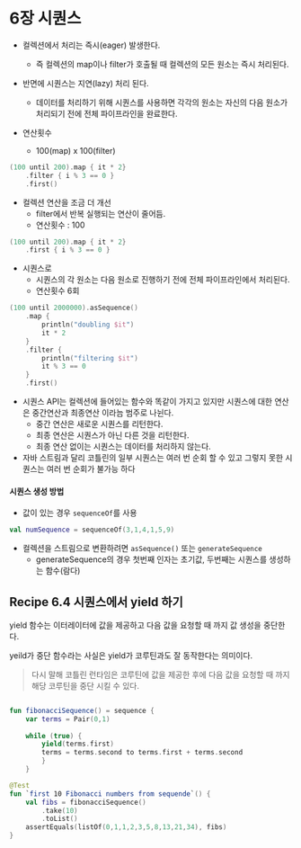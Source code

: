 # 6장 시퀀스

* 컬렉션에서 처리는 즉시(eager) 발생한다.
	* 즉 컬렉션의 map이나 filter가 호출될 때 컬렉션의 모든 원소는 즉시 처리된다.
* 반면에 시퀀스는 지연(lazy) 처리 된다.
	* 데이터를 처리하기 위해 시퀀스를 사용하면 각각의 원소는 자신의 다음 원소가 처리되기 전에 전체 파이프라인을 완료한다.

* 연산횟수 
	* 100(map) x 100(filter)
```kotlin
(100 until 200).map { it * 2}
	.filter { i % 3 == 0 }
	.first()
```
* 컬렉션 연산을 조금 더 개선
	* filter에서 반복 실행되는 연산이 줄어듬.
	* 연산횟수 : 100
```kotlin
(100 until 200).map { it * 2}
	.first { i % 3 == 0 }
```

* 시퀀스로 
	* 시퀀스의 각 원소는 다음 원소로 진행하기 전에 전체 파이프라인에서 처리된다.
	* 연산횟수 6회
```kotlin
(100 until 2000000).asSequence()
	.map { 
		println("doubling $it")
		it * 2
	}
	.filter { 
		println("filtering $it")
		it % 3 == 0
	}
	.first()
```

* 시퀀스 API는 컬렉션에 들어있는 함수와 똑같이 가지고 있지만 시퀀스에 대한 연산은 중간연산과 최종연산 이라늠 범주로 나뉜다.
	* 중간 연산은 새로운 시퀀스를 리턴한다.
	* 최종 연산은 시퀀스가 아닌 다른 것을 리턴한다.
	* 최종 연산 없이는 시퀀스는 데이터를 처리하지 않는다.
* 자바 스트림과 달리 코틀린의 일부 시퀀스는 여러 번 순회 할 수 있고 그렇지 못한 시퀀스는 여러 번 순회가 불가능 하다

#### 시퀀스 생성 방법
* 값이 있는 경우 ```sequenceOf```를 사용
```kotlin
val numSequence = sequenceOf(3,1,4,1,5,9)
```
* 컬렉션을 스트림으로 변환하려면 ```asSequence()``` 또는 ```generateSequence```
	* generateSequence의 경우 첫번째 인자는 초기값, 두번째는 시퀀스를 생성하는 함수(람다)


## Recipe 6.4 시퀀스에서 yield 하기

yield 함수는 이터레이터에 값을 제공하고 다음 값을 요청할 때 까지 값 생성을 중단한다.

yeild가 중단 함수라는 사실은 yield가 코루틴과도 잘 동작한다는 의미이다.
> 다시 말해 코틀린 런타임은 코루틴에 값을 제공한 후에 다음 값을 요청할 때 까지 해당 코루틴을 중단 시킬 수 있다.

```kotlin

fun fibonacciSequence() = sequence {
	var terms = Pair(0,1)
	
	while (true) {
		yield(terms.first)
		terms = terms.second to terms.first + terms.second
		}
	}

@Test
fun `first 10 Fibonacci numbers from sequende`() {
	val fibs = fibonacciSequence()
		.take(10)
		.toList()
	assertEquals(listOf(0,1,1,2,3,5,8,13,21,34), fibs)
}
```
<!--stackedit_data:
eyJoaXN0b3J5IjpbMTMzMTEwNzU0MSwxNjYyMzY5OTkzLDE0MD
Y0MzE0NTJdfQ==
-->